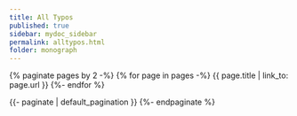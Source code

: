 ```yaml
---
title: All Typos
published: true
sidebar: mydoc_sidebar
permalink: alltypos.html
folder: monograph
---
```


{% paginate pages by 2 -%}
  {% for page in pages -%}
    {{ page.title | link_to: page.url }}
  {%- endfor %}

  {{- paginate | default_pagination }}
{%- endpaginate %}